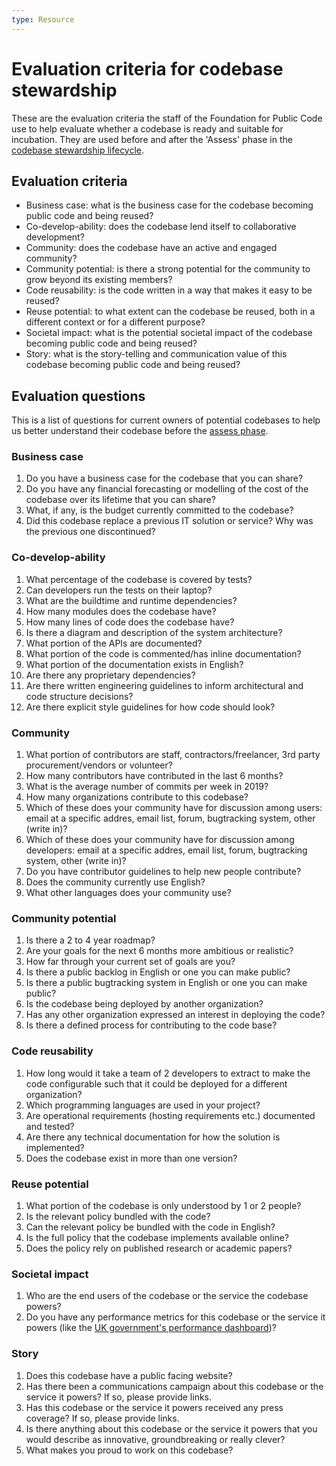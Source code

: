 ```yaml
---
type: Resource
---
```


# Evaluation criteria for codebase stewardship

These are the evaluation criteria the staff of the Foundation for Public Code use to help evaluate whether a codebase is ready and suitable for incubation. They are used before and after the 'Assess' phase in the [codebase stewardship lifecycle](lifecycle.md).

## Evaluation criteria

* Business case: what is the business case for the codebase becoming public code and being reused?
* Co-develop-ability: does the codebase lend itself to collaborative development?
* Community: does the codebase have an active and engaged community?
* Community potential: is there a strong potential for the community to grow beyond its existing members?
* Code reusability: is the code written in a way that makes it easy to be reused?
* Reuse potential: to what extent can the codebase be reused, both in a different context or for a different purpose?
* Societal impact: what is the potential societal impact of the codebase becoming public code and being reused?
* Story: what is the story-telling and communication value of this codebase becoming public code and being reused?  

## Evaluation questions

This is a list of questions for current owners of potential codebases to help us better understand their codebase before the [assess phase](https://about.publiccode.net/activities/codebase-stewardship/lifecycle.html).

### Business case

1. Do you have a business case for the codebase that you can share?
2. Do you have any financial forecasting or modelling of the cost of the codebase over its lifetime that you can share?
3. What, if any, is the budget currently committed to the codebase?
4. Did this codebase replace a previous IT solution or service? Why was the previous one discontinued?

### Co-develop-ability

1. What percentage of the codebase is covered by tests?
2. Can developers run the tests on their laptop?
3. What are the buildtime and runtime dependencies?
4. How many modules does the codebase have?
5. How many lines of code does the codebase have?
6. Is there a diagram and description of the system architecture?
7. What portion of the APIs are documented?
8. What portion of the code is commented/has inline documentation?
9. What portion of the documentation exists in English?
10. Are there any proprietary dependencies?
11. Are there written engineering guidelines to inform architectural and code structure decisions?
12. Are there explicit style guidelines for how code should look?

### Community

1. What portion of contributors are staff, contractors/freelancer, 3rd party procurement/vendors or volunteer?
2. How many contributors have contributed in the last 6 months?
3. What is the average number of commits per week in 2019?
4. How many organizations contribute to this codebase?
5. Which of these does your community have for discussion among users: email at a specific addres, email list, forum, bugtracking system, other (write in)?
6. Which of these does your community have for discussion among developers: email at a specific addres, email list, forum, bugtracking system, other (write in)?
7. Do you have contributor guidelines to help new people contribute?
8. Does the community currently use English?
9. What other languages does your community use?

### Community potential

1. Is there a 2 to 4 year roadmap?
2. Are your goals for the next 6 months more ambitious or realistic?
3. How far through your current set of goals are you?
4. Is there a public backlog in English or one you can make public?
5. Is there a public bugtracking system in English or one you can make public?
6. Is the codebase being deployed by another organization?
7. Has any other organization expressed an interest in deploying the code?
8. Is there a defined process for contributing to the code base?

### Code reusability

1. How long would it take a team of 2 developers to extract to make the code configurable such that it could be deployed for a different organization?
2. Which programming languages are used in your project?
3. Are operational requirements (hosting requirements etc.) documented and tested?
4. Are there any technical documentation for how the solution is implemented?
5. Does the codebase exist in more than one version?

### Reuse potential

1. What portion of the codebase is only understood by 1 or 2 people?
2. Is the relevant policy bundled with the code?
3. Can the relevant policy be bundled with the code in English?
4. Is the full policy that the codebase implements available online?
5. Does the policy rely on published research or academic papers?

### Societal impact

1. Who are the end users of the codebase or the service the codebase powers?
2. Do you have any performance metrics for this codebase or the service it powers (like the [UK government's performance dashboard](https://www.gov.uk/performance))?

### Story

1. Does this codebase have a public facing website?
2. Has there been a communications campaign about this codebase or the service it powers? If so, please provide links.
3. Has this codebase or the service it powers received any press coverage? If so, please provide links.
4. Is there anything about this codebase or the service it powers that you would describe as innovative, groundbreaking or really clever?
5. What makes you proud to work on this codebase?
